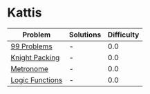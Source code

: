 # Kattis
| Problem | Solutions | Difficulty |
| ------- | --------- | ---------- |
| [99 Problems](https://open.kattis.com/problems) |  - | 0.0 |
| [Knight Packing](https://open.kattis.com/problems) |  - | 0.0 |
| [Metronome](https://open.kattis.com/problems) |  - | 0.0 |
| [Logic Functions](https://open.kattis.com/problems) |  - | 0.0 |
